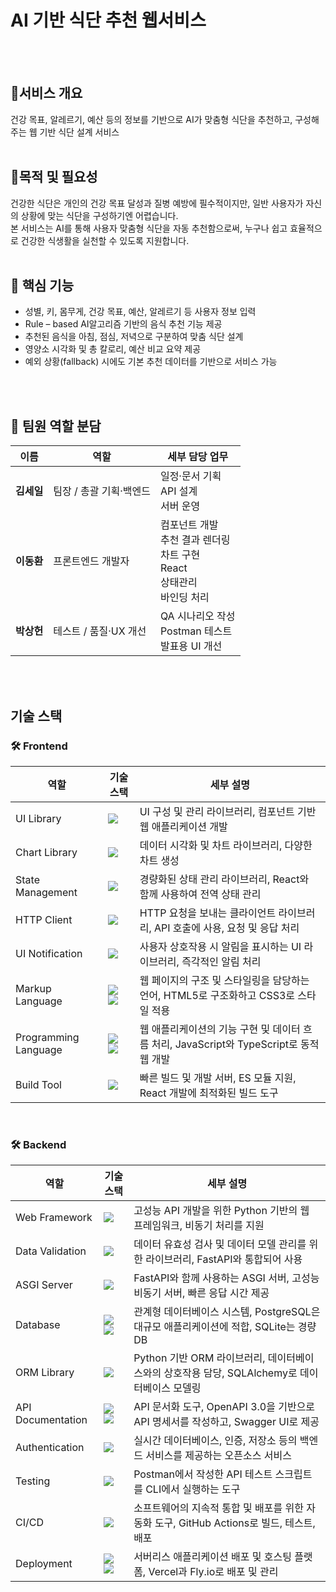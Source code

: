 # AI 기반 식단 추천 웹서비스
<br><br>
## 📌서비스 개요
건강 목표, 알레르기, 예산 등의 정보를 기반으로 AI가 맞춤형 식단을 추천하고, 구성해주는 웹 기반 식단 설계 서비스
<br><br>
## 📌목적 및 필요성
건강한 식단은 개인의 건강 목표 달성과 질병 예방에 필수적이지만, 일반 사용자가 자신의 상황에 맞는 식단을 구성하기엔 어렵습니다.
<br>
본 서비스는 AI를 통해 사용자 맞춤형 식단을 자동 추천함으로써, 누구나 쉽고 효율적으로 건강한 식생활을 실천할 수 있도록 지원합니다.
<br><br>
## 🧠 핵심 기능
- 성별, 키, 몸무게, 건강 목표, 예산, 알레르기 등 사용자 정보 입력
- Rule – based AI알고리즘 기반의 음식 추천 기능 제공
- 추천된 음식을 아침, 점심, 저녁으로 구분하여 맞춤 식단 설계
- 영양소 시각화 및 총 칼로리, 예산 비교 요약 제공
- 예외 상황(fallback) 시에도 기본 추천 데이터를 기반으로 서비스 가능

<br><br>

## 👥 팀원 역할 분담

<table>
  <thead>
    <tr>
      <th>이름</th>
      <th>역할</th>
      <th>세부 담당 업무</th>
    </tr>
  </thead>
  <tbody>
    <tr>
      <td><strong>김세일</strong></td>
      <td>팀장 / 총괄 기획·백엔드</td>
      <td>일정·문서 기획<br>API 설계<br>서버 운영</td>
    </tr>
    <tr>
      <td><strong>이동환</strong></td>
      <td>프론트엔드 개발자</td>
      <td>컴포넌트 개발<br>추천 결과 렌더링<br>차트 구현<br>React<br>상태관리<br>바인딩 처리</td>
    </tr>
    <tr>
      <td><strong>박상헌</strong></td>
      <td>테스트 / 품질·UX 개선</td>
      <td>QA 시나리오 작성<br>Postman 테스트<br>발표용 UI 개선</td>
    </tr>
  </tbody>
</table>

<br><br>


## 기술 스택
<div style="margin: 20px 0;">
  <div style="margin-bottom: 0;">
    <h3>🛠 Frontend</h3>
    <table>
      <thead>
        <tr>
          <th>역할</th>
          <th>기술 스택</th>
          <th>세부 설명</th>
        </tr>
      </thead>
      <tbody>
        <tr>
          <td>UI Library</td>
          <td>
            <img src="https://img.shields.io/badge/react-61DAFB?style=for-the-badge&logo=react&logoColor=black">
          </td>
          <td>UI 구성 및 관리 라이브러리, 컴포넌트 기반 웹 애플리케이션 개발</td>
        </tr>
        <tr>
          <td>Chart Library</td>
          <td>
            <img src="https://img.shields.io/badge/Chart.js-FF6384?style=for-the-badge&logo=chart.js&logoColor=white">
          </td>
          <td>데이터 시각화 및 차트 라이브러리, 다양한 차트 생성</td>
        </tr>
        <tr>
          <td>State Management</td>
          <td>
            <img src="https://img.shields.io/badge/Zustand-FFBB00?style=for-the-badge&logo=zustand&logoColor=black">
          </td>
          <td>경량화된 상태 관리 라이브러리, React와 함께 사용하여 전역 상태 관리</td>
        </tr>
        <tr>
          <td>HTTP Client</td>
          <td>
            <img src="https://img.shields.io/badge/axios-5A29E4?style=for-the-badge&logo=axios&logoColor=white">
          </td>
          <td>HTTP 요청을 보내는 클라이언트 라이브러리, API 호출에 사용, 요청 및 응답 처리</td>
        </tr>
        <tr>
          <td>UI Notification</td>
          <td>
            <img src="https://img.shields.io/badge/Sonner-00B9F1?style=for-the-badge&logo=sonner&logoColor=white">
          </td>
          <td>사용자 상호작용 시 알림을 표시하는 UI 라이브러리, 즉각적인 알림 처리</td>
        </tr>
        <tr>
          <td>Markup Language</td>
          <td>
            <img src="https://img.shields.io/badge/html5-E34F26?style=for-the-badge&logo=html5&logoColor=white">
            <img src="https://img.shields.io/badge/CSS3-1572B6?style=for-the-badge&logo=css3&logoColor=white"/>
          </td>
          <td>웹 페이지의 구조 및 스타일링을 담당하는 언어, HTML5로 구조화하고 CSS3로 스타일 적용</td>
        </tr>
        <tr>
          <td>Programming Language</td>
          <td>
            <img src="https://img.shields.io/badge/JavaScript-F7DF1E?style=for-the-badge&logo=javascript&logoColor=black"/>
            <img src="https://img.shields.io/badge/TypeScript-3178C6?style=for-the-badge&logo=typescript&logoColor=white"/>
          </td>
          <td>웹 애플리케이션의 기능 구현 및 데이터 흐름 처리, JavaScript와 TypeScript로 동적 웹 개발</td>
        </tr>
        <tr>
          <td>Build Tool</td>
          <td>
            <img src="https://img.shields.io/badge/Vite-646CFF?style=for-the-badge&logo=vite&logoColor=white">
          </td>
          <td>빠른 빌드 및 개발 서버, ES 모듈 지원, React 개발에 최적화된 빌드 도구</td>
        </tr>
      </tbody>
    </table>    
  </div>

  <br/>

  <div style="margin-bottom: 0;">
    <h3>🛠 Backend</h3>
    <table>
      <thead>
        <tr>
          <th>역할</th>
          <th>기술 스택</th>
          <th>세부 설명</th>
        </tr>
      </thead>
      <tbody>
        <tr>
          <td>Web Framework</td>
          <td>
            <img src="https://img.shields.io/badge/FastAPI-009688?style=for-the-badge&logo=fastapi&logoColor=white">
          </td>
          <td>고성능 API 개발을 위한 Python 기반의 웹 프레임워크, 비동기 처리를 지원</td>
        </tr>
        <tr>
          <td>Data Validation</td>
          <td>
            <img src="https://img.shields.io/badge/Pydantic-1B58FF?style=for-the-badge&logo=pydantic&logoColor=white">
          </td>
          <td>데이터 유효성 검사 및 데이터 모델 관리를 위한 라이브러리, FastAPI와 통합되어 사용</td>
        </tr>
        <tr>
          <td>ASGI Server</td>
          <td>
            <img src="https://img.shields.io/badge/Uvicorn-4B3C8C?style=for-the-badge&logo=uvicorn&logoColor=white">
          </td>
          <td>FastAPI와 함께 사용하는 ASGI 서버, 고성능 비동기 서버, 빠른 응답 시간 제공</td>
        </tr>
        <tr>
          <td>Database</td>
          <td>
            <img src="https://img.shields.io/badge/PostgreSQL-336791?style=for-the-badge&logo=PostgreSQL&logoColor=white">
            <img src="https://img.shields.io/badge/SQLite-003B57?style=for-the-badge&logo=SQLite&logoColor=white">
          </td>
          <td>관계형 데이터베이스 시스템, PostgreSQL은 대규모 애플리케이션에 적합, SQLite는 경량 DB</td>
        </tr>
        <tr>
          <td>ORM Library</td>
          <td>
            <img src="https://img.shields.io/badge/SQLAlchemy-8B0000?style=for-the-badge&logo=SQLAlchemy&logoColor=white">
          </td>
          <td>Python 기반 ORM 라이브러리, 데이터베이스와의 상호작용 담당, SQLAlchemy로 데이터베이스 모델링</td>
        </tr>
        <tr>
          <td>API Documentation</td>
          <td>
            <img src="https://img.shields.io/badge/OpenAPI%203.0-7A61E8?style=for-the-badge&logo=openapi&logoColor=white">
            <img src="https://img.shields.io/badge/Swagger%20UI-85A5D6?style=for-the-badge&logo=swagger&logoColor=white">
          </td>
          <td>API 문서화 도구, OpenAPI 3.0을 기반으로 API 명세서를 작성하고, Swagger UI로 제공</td>
        </tr>
        <tr>
          <td>Authentication</td>
          <td>
            <img src="https://img.shields.io/badge/Supabase-3ECF8E?style=for-the-badge&logo=supabase&logoColor=white">
          </td>
          <td>실시간 데이터베이스, 인증, 저장소 등의 백엔드 서비스를 제공하는 오픈소스 서비스</td>
        </tr>
        <tr>
          <td>Testing</td>
          <td>
            <img src="https://img.shields.io/badge/Newman-5F4B8B?style=for-the-badge&logo=newman&logoColor=white">
          </td>
          <td>Postman에서 작성한 API 테스트 스크립트를 CLI에서 실행하는 도구</td>
        </tr>
        <tr>
          <td>CI/CD</td>
          <td>
            <img src="https://img.shields.io/badge/GitHub%20Actions-2088FF?style=for-the-badge&logo=github-actions&logoColor=white">
          </td>
          <td>소프트웨어의 지속적 통합 및 배포를 위한 자동화 도구, GitHub Actions로 빌드, 테스트, 배포</td>
        </tr>
        <tr>
          <td>Deployment</td>
          <td>
            <img src="https://img.shields.io/badge/Vercel-000000?style=for-the-badge&logo=vercel&logoColor=white">
            <img src="https://img.shields.io/badge/Fly.io-00B4D8?style=for-the-badge&logo=fly&logoColor=white">
          </td>
          <td>서버리스 애플리케이션 배포 및 호스팅 플랫폼, Vercel과 Fly.io로 배포 및 관리</td>
        </tr>
      </tbody>
    </table>    
  </div>
</div>


